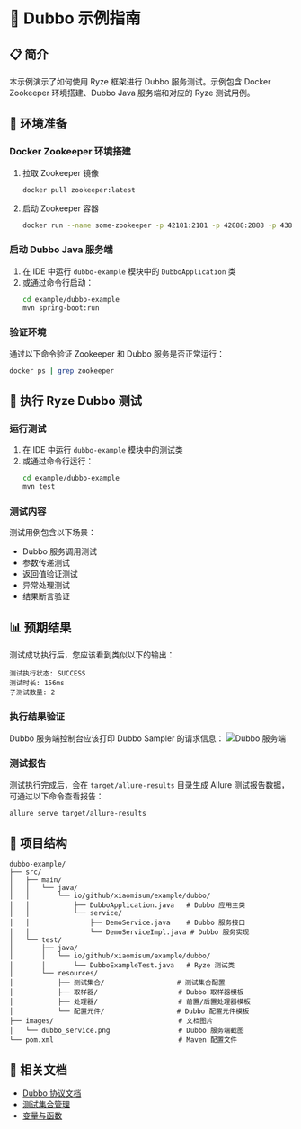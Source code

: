 # 🔌 Dubbo 示例指南

## 📋 简介

本示例演示了如何使用 Ryze 框架进行 Dubbo 服务测试。示例包含 Docker Zookeeper 环境搭建、Dubbo Java 服务端和对应的 Ryze 测试用例。

## 🚀 环境准备

### Docker Zookeeper 环境搭建

1. 拉取 Zookeeper 镜像
   ```bash
   docker pull zookeeper:latest
   ```

2. 启动 Zookeeper 容器
   ```bash
   docker run --name some-zookeeper -p 42181:2181 -p 42888:2888 -p 43888:3888 -p 48080:8080 --restart always -d zookeeper
   ```

### 启动 Dubbo Java 服务端

1. 在 IDE 中运行 `dubbo-example` 模块中的 `DubboApplication` 类
2. 或通过命令行启动：
   ```bash
   cd example/dubbo-example
   mvn spring-boot:run
   ```

### 验证环境

通过以下命令验证 Zookeeper 和 Dubbo 服务是否正常运行：
```bash
docker ps | grep zookeeper
```

## 🧪 执行 Ryze Dubbo 测试

### 运行测试

1. 在 IDE 中运行 `dubbo-example` 模块中的测试类
2. 或通过命令行运行：
   ```bash
   cd example/dubbo-example
   mvn test
   ```

### 测试内容

测试用例包含以下场景：
- Dubbo 服务调用测试
- 参数传递测试
- 返回值验证测试
- 异常处理测试
- 结果断言验证

## 📊 预期结果

测试成功执行后，您应该看到类似以下的输出：

```
测试执行状态: SUCCESS
测试时长: 156ms
子测试数量: 2
```

### 执行结果验证

Dubbo 服务端控制台应该打印 Dubbo Sampler 的请求信息：
![Dubbo 服务端](images/dubbo_service.png)

### 测试报告

测试执行完成后，会在 `target/allure-results` 目录生成 Allure 测试报告数据，可通过以下命令查看报告：

```bash
allure serve target/allure-results
```

## 📁 项目结构

```
dubbo-example/
├── src/
│   ├── main/
│   │   └── java/
│   │       └── io/github/xiaomisum/example/dubbo/
│   │           ├── DubboApplication.java   # Dubbo 应用主类
│   │           └── service/
│   │               ├── DemoService.java    # Dubbo 服务接口
│   │               └── DemoServiceImpl.java # Dubbo 服务实现
│   └── test/
│       ├── java/
│       │   └── io/github/xiaomisum/example/dubbo/
│       │       └── DubboExampleTest.java   # Ryze 测试类
│       └── resources/
│           ├── 测试集合/                  # 测试集合配置
│           ├── 取样器/                    # Dubbo 取样器模板
│           ├── 处理器/                    # 前置/后置处理器模板
│           └── 配置元件/                  # Dubbo 配置元件模板
├── images/                               # 文档图片
│   └── dubbo_service.png                 # Dubbo 服务端截图
└── pom.xml                               # Maven 配置文件
```

## 🤝 相关文档

- [Dubbo 协议文档](../../docs/protocols/Dubbo.md)
- [测试集合管理](../../docs/help/测试集合.md)
- [变量与函数](../../docs/help/变量与函数.md)